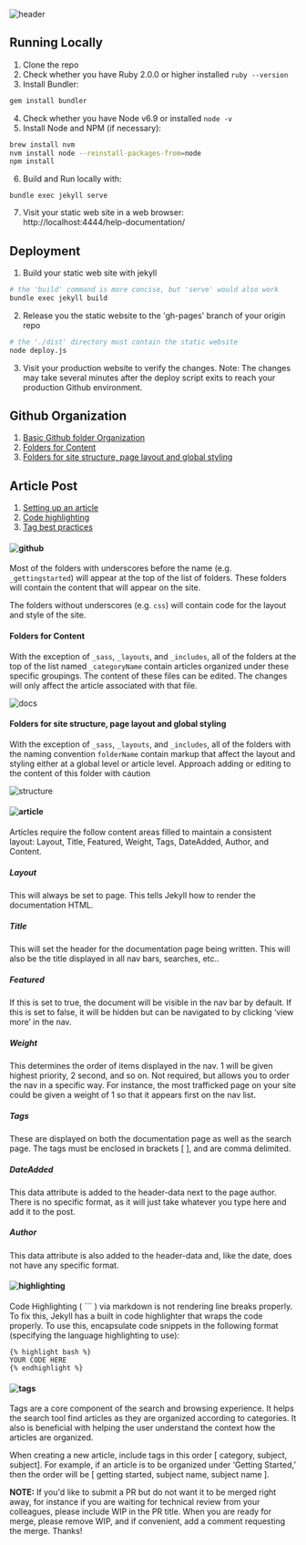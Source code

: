 ![header](/readme-img/bluebox-help.png)

## Running Locally
1. Clone the repo 
2. Check whether you have Ruby 2.0.0 or higher installed `ruby --version`
3. Install Bundler:
```BASH
gem install bundler
```
4. Check whether you have Node v6.9 or installed `node -v`
5. Install Node and NPM (if necessary):
```BASH 
brew install nvm
nvm install node --reinstall-packages-from=node
npm install
```
6. Build and Run locally with:
```
bundle exec jekyll serve
```  
7. Visit your static web site in a web browser:  
  http://localhost:4444/help-documentation/

## Deployment
1. Build your static web site with jekyll
```BASH
# the 'build' command is more concise, but 'serve' would also work
bundle exec jekyll build
```
2. Release you the static website to the 'gh-pages' branch of your origin repo
```BASH
# the './dist' directory must contain the static website
node deploy.js
```
3. Visit your production website to verify the changes. Note: The changes may take several minutes after the deploy script exits to reach your production Github environment.

## Github Organization
1. [Basic Github folder Organization](#basic-github-folder-organization)
2. [Folders for Content](#folders-for-content)
3. [Folders for site structure, page layout and global styling](#folders-for-site-structure)


## Article Post
1. [Setting up an article](#setting-up-an-article)
2. [Code highlighting](#code-highlighting)
3. [Tag best practices](#tag-best-practices)


#### <a name="basic-github-folder-organization"></a>![github](/readme-img/github-org.png)

Most of the folders with underscores before the name (e.g. `_gettingstarted`) will appear at the top of the list of folders. These folders will contain the content that will appear on the site.

The folders without underscores (e.g. `css`) will contain code for the layout and style of the site.

#### <a name="folders-for-content"></a>Folders for Content

With the exception of `_sass`, `_layouts`, and `_includes`, all of the folders at the top of the list named `_categoryName` contain articles organized under these specific groupings. The content of these files can be edited. The changes will only affect the article associated with that file.  

![docs](/readme-img/github-org-underscore.png)

#### <a name="folders-for-site-structure"></a>Folders for site structure, page layout and global styling

With the exception of `_sass`, `_layouts`, and `_includes`, all of the folders with the naming convention `folderName` contain markup that affect the layout and styling either at a global level or article level. Approach adding or editing to the content of this folder with caution

![structure](/readme-img/github-org-structure.png)

#### <a name="setting-up-an-article"></a> ![article](/readme-img/article.png)

Articles require the follow content areas filled to maintain a consistent layout:  Layout, Title, Featured, Weight, Tags, DateAdded, Author, and Content.

##### Layout

This will always be set to page. This tells Jekyll how to render the documentation HTML.

##### Title

This will set the header for the documentation page being written. This will also be the title displayed in all nav bars, searches, etc..

##### Featured

If this is set to true, the document will be visible in the nav bar by default. If this is set to false, it will be hidden but can be navigated to by clicking ‘view more’ in the nav.

##### Weight

This determines the order of items displayed in the nav. 1 will be given highest priority, 2 second, and so on. Not required, but allows you to order the nav in a specific way. For instance, the most trafficked page on your site could be given a weight of 1 so that it appears first on the nav list.

##### Tags

These are displayed on both the documentation page as well as the search page. The tags must be enclosed in brackets [ ], and are comma delimited.

##### DateAdded

This data attribute is added to the header-data next to the page author. There is no specific format, as it will just take whatever you type here and add it to the post.

##### Author

This data attribute is also added to the header-data and, like the date, does not have any specific format.

#### <a name="code-highlighting"></a>![highlighting](/readme-img/highlighting.png)

Code Highlighting ( ``` ) via markdown is not rendering line breaks properly. To fix this, Jekyll has a built in code highlighter that wraps the code properly. To use this, encapsulate code snippets in the following format (specifying the language highlighting to use):

```
{% highlight bash %}
YOUR CODE HERE
{% endhighlight %}
```

#### <a name="tag-best-practices"></a>![tags](/readme-img/tags.png)

Tags are a core component of the search and browsing experience. It helps the search tool find articles as they are organized according to categories. It also is beneficial with helping the user understand the context how the articles are organized.

When creating a new article, include tags in this order [ category, subject, subject]. For example, if an article is to be organized under ‘Getting Started,’ then the order will be [ getting started, subject name, subject name ].

**NOTE:** If you'd like to submit a PR but do not want it to be merged right away, for instance if you are waiting for technical review from your colleagues, please include WIP in the PR title. When you are ready for merge, please remove WIP, and if convenient, add a comment requesting the merge. Thanks!
